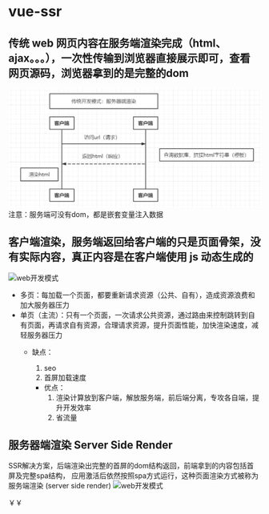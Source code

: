 # vue-ssr

## 传统 web 网页内容在服务端渲染完成（html、ajax。。。），一次性传输到浏览器直接展示即可，查看网页源码，浏览器拿到的是完整的dom
  ![web开发模式](images/web-development-pattern-tradition.png)
  注意：服务端可没有dom，都是嵌套变量注入数据

## 客户端渲染，服务端返回给客户端的只是页面骨架，没有实际内容，真正内容是在客户端使用 js 动态生成的
![web开发模式](images/web-development-pattern-client.jpg)
-  多页：每加载一个页面，都要重新请求资源（公共、自有），造成资源浪费和加大服务器压力
-  单页（主流）：只有一个页面，一次请求公共资源，通过路由来控制跳转到自有页面，再请求自有资源，合理请求资源，提升页面性能，加快渲染速度，减轻服务器压力
   -  缺点：
      1. seo
      2. 首屏加载速度

      - 优点：
        1. 渲染计算放到客户端，解放服务端，前后端分离，专攻各自端，提升开发效率
        2. 省流量

## 服务器端渲染 Server Side Render
  SSR解决⽅案，后端渲染出完整的⾸屏的dom结构返回，前端拿到的内容包括⾸屏及完整spa结构，
  应⽤激活后依然按照spa⽅式运⾏，这种⻚⾯渲染⽅式被称为服务端渲染 (server side render)
  ![web开发模式](images/web-development-pattern-popular.jpg)

￥￥